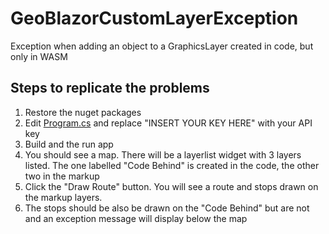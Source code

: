 # GeoBlazorCustomLayerException
Exception when adding an object to a GraphicsLayer created in code, but only in WASM

## Steps to replicate the problems ##
1. Restore the nuget packages
2. Edit [Program.cs]() and replace "INSERT YOUR KEY HERE" with your API key
3. Build and the run app
4. You should see a map. There will be a layerlist widget with 3 layers listed. The one labelled "Code Behind" is created in the code, the other two in the markup
5. Click the "Draw Route" button. You will see a route and stops drawn on the markup layers. 
6. The stops should be also be drawn on the "Code Behind" but are not and an exception message will display below the map
